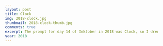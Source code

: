 ```yaml
---
layout: post
title: Clock
img: 2018-clock.jpg
thumbnail: 2018-clock-thumb.jpg
comments: true
excerpt: The prompt for day 14 of Inktober in 2018 was Clock, so I drew Kurumi Tokisaki from Date A Live. I don't know anything about this anime.
year: 2018
---
```

